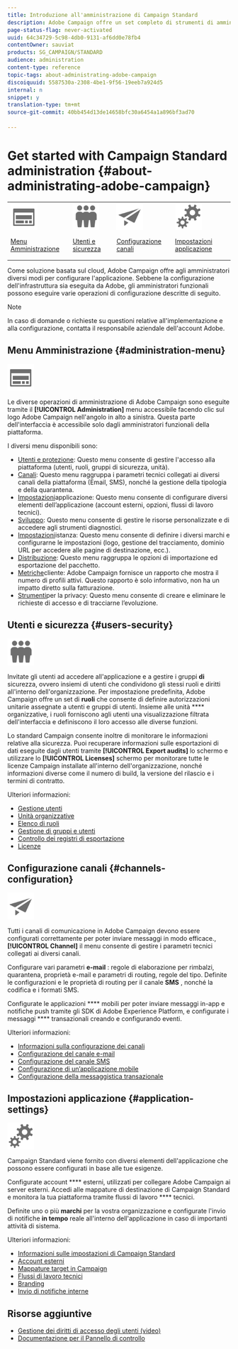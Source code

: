 ```yaml
---
title: Introduzione all'amministrazione di Campaign Standard
description: Adobe Campaign offre un set completo di strumenti di amministrazione. Scopri come gestire i tuoi utenti e configurare i tuoi canali.
page-status-flag: never-activated
uuid: 64c34729-5c98-4db0-9131-af6dd0e78fb4
contentOwner: sauviat
products: SG_CAMPAIGN/STANDARD
audience: administration
content-type: reference
topic-tags: about-administrating-adobe-campaign
discoiquuid: 5587530a-2308-4be1-9f56-19eeb7a924d5
internal: n
snippet: y
translation-type: tm+mt
source-git-commit: 40bb454d13de14658bfc30a6454a1a896bf3ad70

---
```



# Get started with Campaign Standard administration {#about-administrating-adobe-campaign}

<table>
<tr><td><img src="assets/do-not-localize/icon_menu.svg" width="60px"><p><a href="#administration-menu">Menu Amministrazione</a></p></td>
<td><img src="assets/do-not-localize/icon_users.svg" width="60px"><p><a href="#users-security">Utenti e sicurezza</a></p></td>
<td><img src="assets/do-not-localize/icon_channels.svg" width="60px"><p><a href="#channels-configuration">Configurazione canali</a></p></td>
<td><img src="assets/do-not-localize/icon_settings.svg" width="60px"><p><a href="#application-settings">Impostazioni applicazione</a></p></td></tr>
</table>

Come soluzione basata sul cloud, Adobe Campaign offre agli amministratori diversi modi per configurare l&#39;applicazione. Sebbene la configurazione dell&#39;infrastruttura sia eseguita da Adobe, gli amministratori funzionali possono eseguire varie operazioni di configurazione descritte di seguito.

>[!NOTE]
>
>In caso di domande o richieste su questioni relative all&#39;implementazione e alla configurazione, contatta il responsabile aziendale dell&#39;account Adobe.

## Menu Amministrazione {#administration-menu}

<img src="assets/do-not-localize/icon_menu.svg" width="60px">

Le diverse operazioni di amministrazione di Adobe Campaign sono eseguite tramite il **[!UICONTROL Administration]** menu accessibile facendo clic sul logo Adobe Campaign nell&#39;angolo in alto a sinistra. Questa parte dell&#39;interfaccia è accessibile solo dagli amministratori funzionali della piattaforma.

I diversi menu disponibili sono:

* [Utenti e protezione](../../administration/using/about-access-management.md): Questo menu consente di gestire l&#39;accesso alla piattaforma (utenti, ruoli, gruppi di sicurezza, unità).
* [Canali](../../administration/using/about-channel-configuration.md): Questo menu raggruppa i parametri tecnici collegati ai diversi canali della piattaforma (Email, SMS), nonché la gestione della tipologia e della quarantena.
* [Impostazioni](../../administration/using/external-accounts.md)applicazione: Questo menu consente di configurare diversi elementi dell’applicazione (account esterni, opzioni, flussi di lavoro tecnici).
* [Sviluppo](../../developing/using/data-model-concepts.md): Questo menu consente di gestire le risorse personalizzate e di accedere agli strumenti diagnostici.
* [Impostazioni](../../administration/using/branding.md)istanza: Questo menu consente di definire i diversi marchi e configurarne le impostazioni (logo, gestione del tracciamento, dominio URL per accedere alle pagine di destinazione, ecc.).
* [Distribuzione](../../automating/using/managing-packages.md): Questo menu raggruppa le opzioni di importazione ed esportazione del pacchetto.
* [Metriche](../../audiences/using/active-profiles.md)cliente: Adobe Campaign fornisce un rapporto che mostra il numero di profili attivi. Questo rapporto è solo informativo, non ha un impatto diretto sulla fatturazione.
* [Strumenti](https://docs.campaign.adobe.com/doc/standard/getting_started/en/ACS_GDPR.html)per la privacy: Questo menu consente di creare e eliminare le richieste di accesso e di tracciarne l’evoluzione.

## Utenti e sicurezza {#users-security}

<img src="assets/do-not-localize/icon_users.svg"  width="60px">

Invitate gli utenti ad accedere all&#39;applicazione e a gestire i gruppi **di** sicurezza, ovvero insiemi di utenti che condividono gli stessi ruoli e diritti all&#39;interno dell&#39;organizzazione. Per impostazione predefinita, Adobe Campaign offre un set di **ruoli** che consente di definire autorizzazioni unitarie assegnate a utenti e gruppi di utenti. Insieme alle unità **** organizzative, i ruoli forniscono agli utenti una visualizzazione filtrata dell&#39;interfaccia e definiscono il loro accesso alle diverse funzioni.

Lo standard Campaign consente inoltre di monitorare le informazioni relative alla sicurezza. Puoi recuperare informazioni sulle esportazioni di dati eseguite dagli utenti tramite **[!UICONTROL Export audits]** lo schermo e utilizzare lo **[!UICONTROL Licenses]** schermo per monitorare tutte le licenze Campaign installate all&#39;interno dell&#39;organizzazione, nonché informazioni diverse come il numero di build, la versione del rilascio e i termini di contratto.

Ulteriori informazioni:

* [Gestione utenti](../../administration/using/users-management.md)
* [Unità organizzative](../../administration/using/organizational-units.md)
* [Elenco di ruoli](../../administration/using/list-of-roles.md)
* [Gestione di gruppi e utenti](../../administration/using/managing-groups-and-users.md)
* [Controllo dei registri di esportazione](../../administration/using/auditing-export-logs.md)
* [Licenze](../../administration/using/licenses.md)

## Configurazione canali {#channels-configuration}

<img src="assets/do-not-localize/icon_channels.svg" width="60px">

Tutti i canali di comunicazione in Adobe Campaign devono essere configurati correttamente per poter inviare messaggi in modo efficace., **[!UICONTROL Channel]** il menu consente di gestire i parametri tecnici collegati ai diversi canali.

Configurare vari parametri **e-mail** : regole di elaborazione per rimbalzi, quarantena, proprietà e-mail e parametri di routing, regole del tipo. Definite le configurazioni e le proprietà di routing per il canale **SMS** , nonché la codifica e i formati SMS.

Configurate le applicazioni **** mobili per poter inviare messaggi in-app e notifiche push tramite gli SDK di Adobe Experience Platform, e configurate i messaggi **** transazionali creando e configurando eventi.

Ulteriori informazioni:

* [Informazioni sulla configurazione dei canali](../../administration/using/about-channel-configuration.md)
* [Configurazione del canale e-mail](../../administration/using/configuring-email-channel.md)
* [Configurazione del canale SMS](../../administration/using/configuring-sms-channel.md)
* [Configurazione di un’applicazione mobile](../../administration/using/configuring-a-mobile-application.md)
* [Configurazione della messaggistica transazionale](../../administration/using/configuring-transactional-messaging.md)

## Impostazioni applicazione {#application-settings}

<img src="assets/do-not-localize/icon_settings.svg" width="60px">

Campaign Standard viene fornito con diversi elementi dell&#39;applicazione che possono essere configurati in base alle tue esigenze.

Configurate account **** esterni, utilizzati per collegare Adobe Campaign ai server esterni. Accedi alle mappature di destinazione di Campaign Standard e monitora la tua piattaforma tramite flussi di lavoro **** tecnici.

Definite uno o più **marchi** per la vostra organizzazione e configurate l&#39;invio di notifiche **in tempo** reale all&#39;interno dell&#39;applicazione in caso di importanti attività di sistema.

Ulteriori informazioni:

* [Informazioni sulle impostazioni di Campaign Standard](../../administration/using/about-campaign-standard-settings.md)
* [Account esterni](../../administration/using/external-accounts.md)
* [Mappature target in Campaign](../../administration/using/target-mappings-in-campaign.md)
* [Flussi di lavoro tecnici](../../administration/using/technical-workflows.md)
* [Branding](../../administration/using/branding.md)
* [Invio di notifiche interne](../../administration/using/sending-internal-notifications.md)

## Risorse aggiuntive

* [Gestione dei diritti di accesso degli utenti (video)](https://docs.adobe.com/content/help/en/campaign-standard-learn/tutorials/administrating/managing-user-access-rights.html)
* [Documentazione per il Pannello di controllo](https://docs.adobe.com/content/help/it-IT/control-panel/using/control-panel-home.html)
